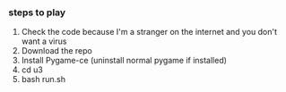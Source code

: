 ### steps to play

1. Check the code because I'm a stranger on the internet and you don't want a virus
2. Download the repo
3. Install Pygame-ce (uninstall normal pygame if installed)
4. cd u3
5. bash run.sh
